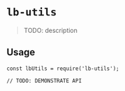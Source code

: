 # `lb-utils`

> TODO: description

## Usage

```
const lbUtils = require('lb-utils');

// TODO: DEMONSTRATE API
```
